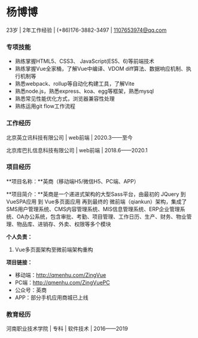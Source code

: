 # 杨博博

23岁	|	2年工作经验	|	(+86)176-3882-3497	|	1107653974@qq.com

### 专项技能

- 熟练掌握HTML5、CSS3、 JavaScript(ES5、6)等前端技术
- 熟练掌握Vue全家桶，了解Vue中编译、VDOM diff算法、数据响应机制、执行机制等
- 熟悉webpack、rollup等自动化构建工具，了解Vite
- 熟悉node.js，熟悉express、koa、egg等框架，熟悉mysql
- 熟悉常见性能优化方式，浏览器兼容性处理
- 熟练运用git flow工作流程

### 工作经历

北京英立讯科技有限公司	|	 web前端	|	2020.3——至今

北京库巴扎信息科技有限公司	|	web前端	|	2018.6——2020.1

### 项目经历

**项目名称：**英商（移动端H5/微信H5、PC端、APP）

**项目简介：**英商是一个递进式架构的大型Sass平台，由最初的 JQuery 到 VueSPA应用 到 Vue多页面应用 再到最终的 微前端（qiankun）架构，集成了SMS用户管理系统、CMS内容管理系统、MIS信息管理系统、ERP企业管理系统、OA办公系统，包含审批、考勤、项目管理、工作日历、生产、财务、物业管理、物品库、进销存、外卖、权限等多个模块

**个人负责：**

1. Vue多页面架构至微前端架构重构

**项目链接：**

- 移动端：http://qmenhu.com/ZingVue
- PC端：http://qmenhu.com/ZingVuePC
- 公众号：英商
- APP：部分手机应用商城已上线

### 教育经历

河南职业技术学院	|	专科	|	软件技术	|	2016——2019
